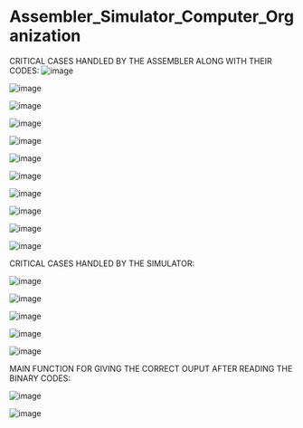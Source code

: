 # Assembler_Simulator_Computer_Organization
CRITICAL CASES HANDLED BY THE ASSEMBLER ALONG WITH THEIR CODES:
![image](https://github.com/AMNS4000/Assembler_Simulator_Computer_Organization/assets/104384727/bfda56e7-6df6-4cf3-b596-f985ca9dfdb0)

![image](https://github.com/AMNS4000/Assembler_Simulator_Computer_Organization/assets/104384727/b5e4a775-1ecd-452e-8cc1-6af079e8cf4c)

![image](https://github.com/AMNS4000/Assembler_Simulator_Computer_Organization/assets/104384727/017fcc94-2388-46c8-ad33-73b1c4fc568d)

![image](https://github.com/AMNS4000/Assembler_Simulator_Computer_Organization/assets/104384727/e370e5d8-5df0-49df-99a8-a4c192a43912)

![image](https://github.com/AMNS4000/Assembler_Simulator_Computer_Organization/assets/104384727/450c6a9b-4f8a-4718-8016-a1f18aaa4c08)

![image](https://github.com/AMNS4000/Assembler_Simulator_Computer_Organization/assets/104384727/95511aa2-f8de-4d04-b1fe-4464ec6a846c)

![image](https://github.com/AMNS4000/Assembler_Simulator_Computer_Organization/assets/104384727/4222c2cc-5425-4bbd-9800-8502d9e4c01d)

![image](https://github.com/AMNS4000/Assembler_Simulator_Computer_Organization/assets/104384727/78e653ac-0df9-413e-815b-e5a8c748ef8a)

![image](https://github.com/AMNS4000/Assembler_Simulator_Computer_Organization/assets/104384727/33a9ff3d-c9ac-4c8b-a305-d87ca762ae71)

![image](https://github.com/AMNS4000/Assembler_Simulator_Computer_Organization/assets/104384727/fec11757-eb42-4d86-abf1-e6c01790289c)

![image](https://github.com/AMNS4000/Assembler_Simulator_Computer_Organization/assets/104384727/a78f16b7-6caf-4999-9b2c-f17cb12d5d6c)

CRITICAL CASES HANDLED BY THE SIMULATOR:

![image](https://github.com/AMNS4000/Assembler_Simulator_Computer_Organization/assets/104384727/f31d5e59-69f0-4c1d-ab00-89da5dcf755a)

![image](https://github.com/AMNS4000/Assembler_Simulator_Computer_Organization/assets/104384727/595b2167-c41d-4675-97bd-fe7a65b31e03)

![image](https://github.com/AMNS4000/Assembler_Simulator_Computer_Organization/assets/104384727/76c00ff1-d36c-41ad-a507-82cc90779387)

![image](https://github.com/AMNS4000/Assembler_Simulator_Computer_Organization/assets/104384727/8c910ac5-142f-40a7-b129-307bf325142e)

![image](https://github.com/AMNS4000/Assembler_Simulator_Computer_Organization/assets/104384727/6d310e32-cef6-4b40-999d-c6e04f94422d)

MAIN FUNCTION FOR GIVING THE CORRECT OUPUT AFTER READING THE BINARY CODES:

![image](https://github.com/AMNS4000/Assembler_Simulator_Computer_Organization/assets/104384727/bb0c0be4-2e33-4d56-99e3-b5e9c91ec62d)

![image](https://github.com/AMNS4000/Assembler_Simulator_Computer_Organization/assets/104384727/de12cd2d-a466-45ad-8309-accda69b1926)

